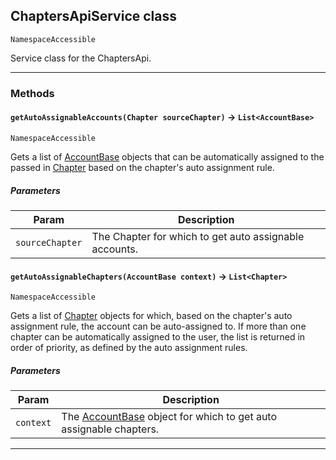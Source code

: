 ## ChaptersApiService class

`NamespaceAccessible`

Service class for the ChaptersApi.

---
### Methods
<!-- panels:start -->
<!-- div:left-panel -->
#### `getAutoAssignableAccounts(Chapter sourceChapter)` → `List<AccountBase>`

`NamespaceAccessible`

Gets a list of [AccountBase](apis/AccountsApi/AccountBase.md) objects that can be automatically assigned to the passed in [Chapter](apis/ChaptersApi/Chapter.md) based on the chapter's auto assignment rule.

##### Parameters
|Param|Description|
|-----|-----------|
|`sourceChapter` |  The Chapter for which to get auto assignable accounts. |

<!-- panels:end -->
<!-- panels:start -->
<!-- div:left-panel -->
#### `getAutoAssignableChapters(AccountBase context)` → `List<Chapter>`

`NamespaceAccessible`

Gets a list of [Chapter](apis/ChaptersApi/Chapter.md) objects for which, based on the chapter's auto assignment rule, the account can be auto-assigned to. If more than one chapter can be automatically assigned to the user, the list is returned in order of priority, as defined by the auto assignment rules.

##### Parameters
|Param|Description|
|-----|-----------|
|`context` |  The [AccountBase](apis/AccountsApi/AccountBase.md) object for which to get auto assignable chapters. |

<!-- panels:end -->
---
